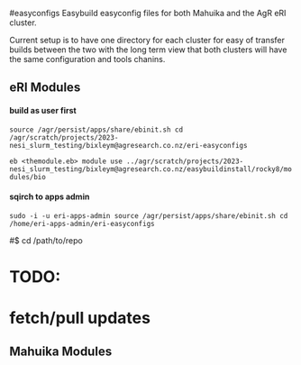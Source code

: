 #easyconfigs
Easybuild easyconfig files for both Mahuika and the AgR eRI cluster.

Current setup is to have one directory for each cluster for easy of transfer builds between the two with the long term view that both clusters will have the same configuration and tools chanins.

## eRI Modules

#### build as user first
`source /agr/persist/apps/share/ebinit.sh
cd /agr/scratch/projects/2023-nesi_slurm_testing/bixleym@agresearch.co.nz/eri-easyconfigs`

`eb <themodule.eb>
module use ../agr/scratch/projects/2023-nesi_slurm_testing/bixleym@agresearch.co.nz/easybuildinstall/rocky8/modules/bio`

#### sqirch to apps admin
`sudo -i -u eri-apps-admin
source /agr/persist/apps/share/ebinit.sh
cd /home/eri-apps-admin/eri-easyconfigs`

#$ cd /path/to/repo
# TODO:
# fetch/pull updates

## Mahuika Modules
